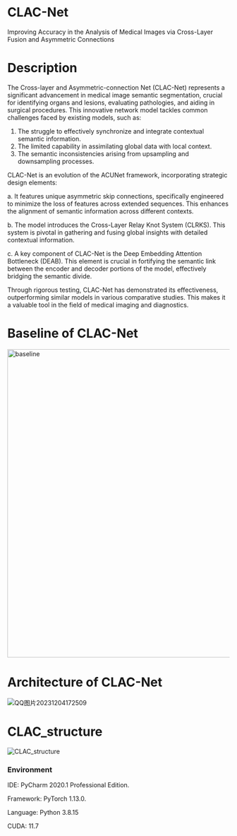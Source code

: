 # CLAC-Net
 Improving Accuracy in the Analysis of Medical Images via Cross-Layer Fusion and Asymmetric Connections

# Description
The Cross-layer and Asymmetric-connection Net (CLAC-Net) represents a significant advancement in medical image semantic segmentation, crucial for identifying organs and lesions, evaluating pathologies, and aiding in surgical procedures. This innovative network model tackles common challenges faced by existing models, such as:

1. The struggle to effectively synchronize and integrate contextual semantic information.
2. The limited capability in assimilating global data with local context.
3. The semantic inconsistencies arising from upsampling and downsampling processes.

CLAC-Net is an evolution of the ACUNet framework, incorporating strategic design elements:

a. It features unique asymmetric skip connections, specifically engineered to minimize the loss of features across extended sequences. This enhances the alignment of semantic information across different contexts.

b. The model introduces the Cross-Layer Relay Knot System (CLRKS). This system is pivotal in gathering and fusing global insights with detailed contextual information.

c. A key component of CLAC-Net is the Deep Embedding Attention Bottleneck (DEAB). This element is crucial in fortifying the semantic link between the encoder and decoder portions of the model, effectively bridging the semantic divide.

Through rigorous testing, CLAC-Net has demonstrated its effectiveness, outperforming similar models in various comparative studies. This makes it a valuable tool in the field of medical imaging and diagnostics.

# Baseline of CLAC-Net
<img width="698" alt="baseline" src="https://github.com/YF-W/CLAC-Net/assets/66008255/93afd068-a06b-4c5e-b0fc-cb303c5170c9">


# Architecture of CLAC-Net
![QQ图片20231204172509](https://github.com/YF-W/CLAC-Net/assets/66008255/30551e44-73e1-4c4f-9302-0399d32dc782)


# CLAC_structure
![CLAC_structure](https://github.com/YF-W/CLAC-Net/assets/66008255/2d4b5132-8ae8-4d6a-a108-365df48db4b9)



### **Environment**

IDE: PyCharm 2020.1 Professional Edition.

Framework:  PyTorch 1.13.0.

Language: Python 3.8.15

CUDA: 11.7
